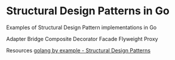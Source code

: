 # Structural Design Patterns in Go
Examples of Structural Design Pattern implementations in Go

Adapter
Bridge
Composite
Decorator
Facade
Flyweight
Proxy

Resources
[golang by example - Structural Design Patterns](https://golangbyexample.com/all-design-patterns-golang/#Structural_Design_Patterns)
